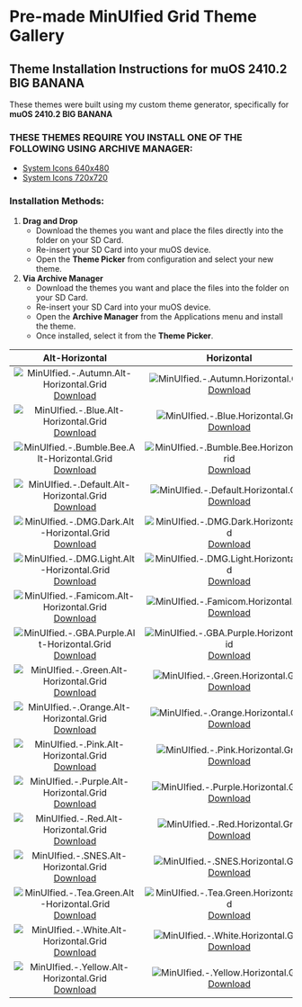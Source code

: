 # Pre-made MinUIfied Grid Theme Gallery
## Theme Installation Instructions for muOS 2410.2 BIG BANANA
These themes were built using my custom theme generator, specifically for **muOS 2410.2 BIG BANANA**

### THESE THEMES REQUIRE YOU INSTALL ONE OF THE FOLLOWING USING ARCHIVE MANAGER:
  - [System Icons 640x480](https://github.com/hmcneill46/muOS-MinUIfied-Theme-Generator/releases/download/themes-muos-v2410.2-system-icons/MinUIfied.-.System.Icons.640x480.-AM.zip)
  - [System Icons 720x720](https://github.com/hmcneill46/muOS-MinUIfied-Theme-Generator/releases/download/themes-muos-v2410.2-system-icons/MinUIfied.-.System.Icons.720x720.-AM.zip)

### Installation Methods:
1. **Drag and Drop**
   - Download the themes you want and place the  files directly into the  folder on your SD Card.
   - Re-insert your SD Card into your muOS device.
   - Open the **Theme Picker** from configuration and select your new theme.
2. **Via Archive Manager**
   - Download the themes you want and place the  files into the  folder on your SD Card.
   - Re-insert your SD Card into your muOS device.
   - Open the **Archive Manager** from the Applications menu and install the theme.
   - Once installed, select it from the **Theme Picker**.

| Alt-Horizontal | Horizontal | Vertical |
| :---: | :---: | :---: |
| ![MinUIfied.-.Autumn.Alt-Horizontal.Grid](https://github.com/hmcneill46/muOS-MinUIfied-Theme-Generator/releases/download/themes-muos-v2410.2-grid/MinUIfied.-.Autumn.Alt-Horizontal.Grid.png) <br> [Download](https://github.com/hmcneill46/muOS-MinUIfied-Theme-Generator/releases/download/themes-muos-v2410.2-grid/MinUIfied.-.Autumn.Alt-Horizontal.Grid.zip) | ![MinUIfied.-.Autumn.Horizontal.Grid](https://github.com/hmcneill46/muOS-MinUIfied-Theme-Generator/releases/download/themes-muos-v2410.2-grid/MinUIfied.-.Autumn.Horizontal.Grid.png) <br> [Download](https://github.com/hmcneill46/muOS-MinUIfied-Theme-Generator/releases/download/themes-muos-v2410.2-grid/MinUIfied.-.Autumn.Horizontal.Grid.zip) | ![MinUIfied.-.Autumn.Vertical.Grid](https://github.com/hmcneill46/muOS-MinUIfied-Theme-Generator/releases/download/themes-muos-v2410.2-grid/MinUIfied.-.Autumn.Vertical.Grid.png) <br> [Download](https://github.com/hmcneill46/muOS-MinUIfied-Theme-Generator/releases/download/themes-muos-v2410.2-grid/MinUIfied.-.Autumn.Vertical.Grid.zip) | 
| ![MinUIfied.-.Blue.Alt-Horizontal.Grid](https://github.com/hmcneill46/muOS-MinUIfied-Theme-Generator/releases/download/themes-muos-v2410.2-grid/MinUIfied.-.Blue.Alt-Horizontal.Grid.png) <br> [Download](https://github.com/hmcneill46/muOS-MinUIfied-Theme-Generator/releases/download/themes-muos-v2410.2-grid/MinUIfied.-.Blue.Alt-Horizontal.Grid.zip) | ![MinUIfied.-.Blue.Horizontal.Grid](https://github.com/hmcneill46/muOS-MinUIfied-Theme-Generator/releases/download/themes-muos-v2410.2-grid/MinUIfied.-.Blue.Horizontal.Grid.png) <br> [Download](https://github.com/hmcneill46/muOS-MinUIfied-Theme-Generator/releases/download/themes-muos-v2410.2-grid/MinUIfied.-.Blue.Horizontal.Grid.zip) | ![MinUIfied.-.Blue.Vertical.Grid](https://github.com/hmcneill46/muOS-MinUIfied-Theme-Generator/releases/download/themes-muos-v2410.2-grid/MinUIfied.-.Blue.Vertical.Grid.png) <br> [Download](https://github.com/hmcneill46/muOS-MinUIfied-Theme-Generator/releases/download/themes-muos-v2410.2-grid/MinUIfied.-.Blue.Vertical.Grid.zip) | 
| ![MinUIfied.-.Bumble.Bee.Alt-Horizontal.Grid](https://github.com/hmcneill46/muOS-MinUIfied-Theme-Generator/releases/download/themes-muos-v2410.2-grid/MinUIfied.-.Bumble.Bee.Alt-Horizontal.Grid.png) <br> [Download](https://github.com/hmcneill46/muOS-MinUIfied-Theme-Generator/releases/download/themes-muos-v2410.2-grid/MinUIfied.-.Bumble.Bee.Alt-Horizontal.Grid.zip) | ![MinUIfied.-.Bumble.Bee.Horizontal.Grid](https://github.com/hmcneill46/muOS-MinUIfied-Theme-Generator/releases/download/themes-muos-v2410.2-grid/MinUIfied.-.Bumble.Bee.Horizontal.Grid.png) <br> [Download](https://github.com/hmcneill46/muOS-MinUIfied-Theme-Generator/releases/download/themes-muos-v2410.2-grid/MinUIfied.-.Bumble.Bee.Horizontal.Grid.zip) | ![MinUIfied.-.Bumble.Bee.Vertical.Grid](https://github.com/hmcneill46/muOS-MinUIfied-Theme-Generator/releases/download/themes-muos-v2410.2-grid/MinUIfied.-.Bumble.Bee.Vertical.Grid.png) <br> [Download](https://github.com/hmcneill46/muOS-MinUIfied-Theme-Generator/releases/download/themes-muos-v2410.2-grid/MinUIfied.-.Bumble.Bee.Vertical.Grid.zip) | 
| ![MinUIfied.-.Default.Alt-Horizontal.Grid](https://github.com/hmcneill46/muOS-MinUIfied-Theme-Generator/releases/download/themes-muos-v2410.2-grid/MinUIfied.-.Default.Alt-Horizontal.Grid.png) <br> [Download](https://github.com/hmcneill46/muOS-MinUIfied-Theme-Generator/releases/download/themes-muos-v2410.2-grid/MinUIfied.-.Default.Alt-Horizontal.Grid.zip) | ![MinUIfied.-.Default.Horizontal.Grid](https://github.com/hmcneill46/muOS-MinUIfied-Theme-Generator/releases/download/themes-muos-v2410.2-grid/MinUIfied.-.Default.Horizontal.Grid.png) <br> [Download](https://github.com/hmcneill46/muOS-MinUIfied-Theme-Generator/releases/download/themes-muos-v2410.2-grid/MinUIfied.-.Default.Horizontal.Grid.zip) | ![MinUIfied.-.Default.Vertical.Grid](https://github.com/hmcneill46/muOS-MinUIfied-Theme-Generator/releases/download/themes-muos-v2410.2-grid/MinUIfied.-.Default.Vertical.Grid.png) <br> [Download](https://github.com/hmcneill46/muOS-MinUIfied-Theme-Generator/releases/download/themes-muos-v2410.2-grid/MinUIfied.-.Default.Vertical.Grid.zip) | 
| ![MinUIfied.-.DMG.Dark.Alt-Horizontal.Grid](https://github.com/hmcneill46/muOS-MinUIfied-Theme-Generator/releases/download/themes-muos-v2410.2-grid/MinUIfied.-.DMG.Dark.Alt-Horizontal.Grid.png) <br> [Download](https://github.com/hmcneill46/muOS-MinUIfied-Theme-Generator/releases/download/themes-muos-v2410.2-grid/MinUIfied.-.DMG.Dark.Alt-Horizontal.Grid.zip) | ![MinUIfied.-.DMG.Dark.Horizontal.Grid](https://github.com/hmcneill46/muOS-MinUIfied-Theme-Generator/releases/download/themes-muos-v2410.2-grid/MinUIfied.-.DMG.Dark.Horizontal.Grid.png) <br> [Download](https://github.com/hmcneill46/muOS-MinUIfied-Theme-Generator/releases/download/themes-muos-v2410.2-grid/MinUIfied.-.DMG.Dark.Horizontal.Grid.zip) | ![MinUIfied.-.DMG.Dark.Vertical.Grid](https://github.com/hmcneill46/muOS-MinUIfied-Theme-Generator/releases/download/themes-muos-v2410.2-grid/MinUIfied.-.DMG.Dark.Vertical.Grid.png) <br> [Download](https://github.com/hmcneill46/muOS-MinUIfied-Theme-Generator/releases/download/themes-muos-v2410.2-grid/MinUIfied.-.DMG.Dark.Vertical.Grid.zip) | 
| ![MinUIfied.-.DMG.Light.Alt-Horizontal.Grid](https://github.com/hmcneill46/muOS-MinUIfied-Theme-Generator/releases/download/themes-muos-v2410.2-grid/MinUIfied.-.DMG.Light.Alt-Horizontal.Grid.png) <br> [Download](https://github.com/hmcneill46/muOS-MinUIfied-Theme-Generator/releases/download/themes-muos-v2410.2-grid/MinUIfied.-.DMG.Light.Alt-Horizontal.Grid.zip) | ![MinUIfied.-.DMG.Light.Horizontal.Grid](https://github.com/hmcneill46/muOS-MinUIfied-Theme-Generator/releases/download/themes-muos-v2410.2-grid/MinUIfied.-.DMG.Light.Horizontal.Grid.png) <br> [Download](https://github.com/hmcneill46/muOS-MinUIfied-Theme-Generator/releases/download/themes-muos-v2410.2-grid/MinUIfied.-.DMG.Light.Horizontal.Grid.zip) | ![MinUIfied.-.DMG.Light.Vertical.Grid](https://github.com/hmcneill46/muOS-MinUIfied-Theme-Generator/releases/download/themes-muos-v2410.2-grid/MinUIfied.-.DMG.Light.Vertical.Grid.png) <br> [Download](https://github.com/hmcneill46/muOS-MinUIfied-Theme-Generator/releases/download/themes-muos-v2410.2-grid/MinUIfied.-.DMG.Light.Vertical.Grid.zip) | 
| ![MinUIfied.-.Famicom.Alt-Horizontal.Grid](https://github.com/hmcneill46/muOS-MinUIfied-Theme-Generator/releases/download/themes-muos-v2410.2-grid/MinUIfied.-.Famicom.Alt-Horizontal.Grid.png) <br> [Download](https://github.com/hmcneill46/muOS-MinUIfied-Theme-Generator/releases/download/themes-muos-v2410.2-grid/MinUIfied.-.Famicom.Alt-Horizontal.Grid.zip) | ![MinUIfied.-.Famicom.Horizontal.Grid](https://github.com/hmcneill46/muOS-MinUIfied-Theme-Generator/releases/download/themes-muos-v2410.2-grid/MinUIfied.-.Famicom.Horizontal.Grid.png) <br> [Download](https://github.com/hmcneill46/muOS-MinUIfied-Theme-Generator/releases/download/themes-muos-v2410.2-grid/MinUIfied.-.Famicom.Horizontal.Grid.zip) | ![MinUIfied.-.Famicom.Vertical.Grid](https://github.com/hmcneill46/muOS-MinUIfied-Theme-Generator/releases/download/themes-muos-v2410.2-grid/MinUIfied.-.Famicom.Vertical.Grid.png) <br> [Download](https://github.com/hmcneill46/muOS-MinUIfied-Theme-Generator/releases/download/themes-muos-v2410.2-grid/MinUIfied.-.Famicom.Vertical.Grid.zip) | 
| ![MinUIfied.-.GBA.Purple.Alt-Horizontal.Grid](https://github.com/hmcneill46/muOS-MinUIfied-Theme-Generator/releases/download/themes-muos-v2410.2-grid/MinUIfied.-.GBA.Purple.Alt-Horizontal.Grid.png) <br> [Download](https://github.com/hmcneill46/muOS-MinUIfied-Theme-Generator/releases/download/themes-muos-v2410.2-grid/MinUIfied.-.GBA.Purple.Alt-Horizontal.Grid.zip) | ![MinUIfied.-.GBA.Purple.Horizontal.Grid](https://github.com/hmcneill46/muOS-MinUIfied-Theme-Generator/releases/download/themes-muos-v2410.2-grid/MinUIfied.-.GBA.Purple.Horizontal.Grid.png) <br> [Download](https://github.com/hmcneill46/muOS-MinUIfied-Theme-Generator/releases/download/themes-muos-v2410.2-grid/MinUIfied.-.GBA.Purple.Horizontal.Grid.zip) | ![MinUIfied.-.GBA.Purple.Vertical.Grid](https://github.com/hmcneill46/muOS-MinUIfied-Theme-Generator/releases/download/themes-muos-v2410.2-grid/MinUIfied.-.GBA.Purple.Vertical.Grid.png) <br> [Download](https://github.com/hmcneill46/muOS-MinUIfied-Theme-Generator/releases/download/themes-muos-v2410.2-grid/MinUIfied.-.GBA.Purple.Vertical.Grid.zip) | 
| ![MinUIfied.-.Green.Alt-Horizontal.Grid](https://github.com/hmcneill46/muOS-MinUIfied-Theme-Generator/releases/download/themes-muos-v2410.2-grid/MinUIfied.-.Green.Alt-Horizontal.Grid.png) <br> [Download](https://github.com/hmcneill46/muOS-MinUIfied-Theme-Generator/releases/download/themes-muos-v2410.2-grid/MinUIfied.-.Green.Alt-Horizontal.Grid.zip) | ![MinUIfied.-.Green.Horizontal.Grid](https://github.com/hmcneill46/muOS-MinUIfied-Theme-Generator/releases/download/themes-muos-v2410.2-grid/MinUIfied.-.Green.Horizontal.Grid.png) <br> [Download](https://github.com/hmcneill46/muOS-MinUIfied-Theme-Generator/releases/download/themes-muos-v2410.2-grid/MinUIfied.-.Green.Horizontal.Grid.zip) | ![MinUIfied.-.Green.Vertical.Grid](https://github.com/hmcneill46/muOS-MinUIfied-Theme-Generator/releases/download/themes-muos-v2410.2-grid/MinUIfied.-.Green.Vertical.Grid.png) <br> [Download](https://github.com/hmcneill46/muOS-MinUIfied-Theme-Generator/releases/download/themes-muos-v2410.2-grid/MinUIfied.-.Green.Vertical.Grid.zip) | 
| ![MinUIfied.-.Orange.Alt-Horizontal.Grid](https://github.com/hmcneill46/muOS-MinUIfied-Theme-Generator/releases/download/themes-muos-v2410.2-grid/MinUIfied.-.Orange.Alt-Horizontal.Grid.png) <br> [Download](https://github.com/hmcneill46/muOS-MinUIfied-Theme-Generator/releases/download/themes-muos-v2410.2-grid/MinUIfied.-.Orange.Alt-Horizontal.Grid.zip) | ![MinUIfied.-.Orange.Horizontal.Grid](https://github.com/hmcneill46/muOS-MinUIfied-Theme-Generator/releases/download/themes-muos-v2410.2-grid/MinUIfied.-.Orange.Horizontal.Grid.png) <br> [Download](https://github.com/hmcneill46/muOS-MinUIfied-Theme-Generator/releases/download/themes-muos-v2410.2-grid/MinUIfied.-.Orange.Horizontal.Grid.zip) | ![MinUIfied.-.Orange.Vertical.Grid](https://github.com/hmcneill46/muOS-MinUIfied-Theme-Generator/releases/download/themes-muos-v2410.2-grid/MinUIfied.-.Orange.Vertical.Grid.png) <br> [Download](https://github.com/hmcneill46/muOS-MinUIfied-Theme-Generator/releases/download/themes-muos-v2410.2-grid/MinUIfied.-.Orange.Vertical.Grid.zip) | 
| ![MinUIfied.-.Pink.Alt-Horizontal.Grid](https://github.com/hmcneill46/muOS-MinUIfied-Theme-Generator/releases/download/themes-muos-v2410.2-grid/MinUIfied.-.Pink.Alt-Horizontal.Grid.png) <br> [Download](https://github.com/hmcneill46/muOS-MinUIfied-Theme-Generator/releases/download/themes-muos-v2410.2-grid/MinUIfied.-.Pink.Alt-Horizontal.Grid.zip) | ![MinUIfied.-.Pink.Horizontal.Grid](https://github.com/hmcneill46/muOS-MinUIfied-Theme-Generator/releases/download/themes-muos-v2410.2-grid/MinUIfied.-.Pink.Horizontal.Grid.png) <br> [Download](https://github.com/hmcneill46/muOS-MinUIfied-Theme-Generator/releases/download/themes-muos-v2410.2-grid/MinUIfied.-.Pink.Horizontal.Grid.zip) | ![MinUIfied.-.Pink.Vertical.Grid](https://github.com/hmcneill46/muOS-MinUIfied-Theme-Generator/releases/download/themes-muos-v2410.2-grid/MinUIfied.-.Pink.Vertical.Grid.png) <br> [Download](https://github.com/hmcneill46/muOS-MinUIfied-Theme-Generator/releases/download/themes-muos-v2410.2-grid/MinUIfied.-.Pink.Vertical.Grid.zip) | 
| ![MinUIfied.-.Purple.Alt-Horizontal.Grid](https://github.com/hmcneill46/muOS-MinUIfied-Theme-Generator/releases/download/themes-muos-v2410.2-grid/MinUIfied.-.Purple.Alt-Horizontal.Grid.png) <br> [Download](https://github.com/hmcneill46/muOS-MinUIfied-Theme-Generator/releases/download/themes-muos-v2410.2-grid/MinUIfied.-.Purple.Alt-Horizontal.Grid.zip) | ![MinUIfied.-.Purple.Horizontal.Grid](https://github.com/hmcneill46/muOS-MinUIfied-Theme-Generator/releases/download/themes-muos-v2410.2-grid/MinUIfied.-.Purple.Horizontal.Grid.png) <br> [Download](https://github.com/hmcneill46/muOS-MinUIfied-Theme-Generator/releases/download/themes-muos-v2410.2-grid/MinUIfied.-.Purple.Horizontal.Grid.zip) | ![MinUIfied.-.Purple.Vertical.Grid](https://github.com/hmcneill46/muOS-MinUIfied-Theme-Generator/releases/download/themes-muos-v2410.2-grid/MinUIfied.-.Purple.Vertical.Grid.png) <br> [Download](https://github.com/hmcneill46/muOS-MinUIfied-Theme-Generator/releases/download/themes-muos-v2410.2-grid/MinUIfied.-.Purple.Vertical.Grid.zip) | 
| ![MinUIfied.-.Red.Alt-Horizontal.Grid](https://github.com/hmcneill46/muOS-MinUIfied-Theme-Generator/releases/download/themes-muos-v2410.2-grid/MinUIfied.-.Red.Alt-Horizontal.Grid.png) <br> [Download](https://github.com/hmcneill46/muOS-MinUIfied-Theme-Generator/releases/download/themes-muos-v2410.2-grid/MinUIfied.-.Red.Alt-Horizontal.Grid.zip) | ![MinUIfied.-.Red.Horizontal.Grid](https://github.com/hmcneill46/muOS-MinUIfied-Theme-Generator/releases/download/themes-muos-v2410.2-grid/MinUIfied.-.Red.Horizontal.Grid.png) <br> [Download](https://github.com/hmcneill46/muOS-MinUIfied-Theme-Generator/releases/download/themes-muos-v2410.2-grid/MinUIfied.-.Red.Horizontal.Grid.zip) | ![MinUIfied.-.Red.Vertical.Grid](https://github.com/hmcneill46/muOS-MinUIfied-Theme-Generator/releases/download/themes-muos-v2410.2-grid/MinUIfied.-.Red.Vertical.Grid.png) <br> [Download](https://github.com/hmcneill46/muOS-MinUIfied-Theme-Generator/releases/download/themes-muos-v2410.2-grid/MinUIfied.-.Red.Vertical.Grid.zip) | 
| ![MinUIfied.-.SNES.Alt-Horizontal.Grid](https://github.com/hmcneill46/muOS-MinUIfied-Theme-Generator/releases/download/themes-muos-v2410.2-grid/MinUIfied.-.SNES.Alt-Horizontal.Grid.png) <br> [Download](https://github.com/hmcneill46/muOS-MinUIfied-Theme-Generator/releases/download/themes-muos-v2410.2-grid/MinUIfied.-.SNES.Alt-Horizontal.Grid.zip) | ![MinUIfied.-.SNES.Horizontal.Grid](https://github.com/hmcneill46/muOS-MinUIfied-Theme-Generator/releases/download/themes-muos-v2410.2-grid/MinUIfied.-.SNES.Horizontal.Grid.png) <br> [Download](https://github.com/hmcneill46/muOS-MinUIfied-Theme-Generator/releases/download/themes-muos-v2410.2-grid/MinUIfied.-.SNES.Horizontal.Grid.zip) | ![MinUIfied.-.SNES.Vertical.Grid](https://github.com/hmcneill46/muOS-MinUIfied-Theme-Generator/releases/download/themes-muos-v2410.2-grid/MinUIfied.-.SNES.Vertical.Grid.png) <br> [Download](https://github.com/hmcneill46/muOS-MinUIfied-Theme-Generator/releases/download/themes-muos-v2410.2-grid/MinUIfied.-.SNES.Vertical.Grid.zip) | 
| ![MinUIfied.-.Tea.Green.Alt-Horizontal.Grid](https://github.com/hmcneill46/muOS-MinUIfied-Theme-Generator/releases/download/themes-muos-v2410.2-grid/MinUIfied.-.Tea.Green.Alt-Horizontal.Grid.png) <br> [Download](https://github.com/hmcneill46/muOS-MinUIfied-Theme-Generator/releases/download/themes-muos-v2410.2-grid/MinUIfied.-.Tea.Green.Alt-Horizontal.Grid.zip) | ![MinUIfied.-.Tea.Green.Horizontal.Grid](https://github.com/hmcneill46/muOS-MinUIfied-Theme-Generator/releases/download/themes-muos-v2410.2-grid/MinUIfied.-.Tea.Green.Horizontal.Grid.png) <br> [Download](https://github.com/hmcneill46/muOS-MinUIfied-Theme-Generator/releases/download/themes-muos-v2410.2-grid/MinUIfied.-.Tea.Green.Horizontal.Grid.zip) | ![MinUIfied.-.Tea.Green.Vertical.Grid](https://github.com/hmcneill46/muOS-MinUIfied-Theme-Generator/releases/download/themes-muos-v2410.2-grid/MinUIfied.-.Tea.Green.Vertical.Grid.png) <br> [Download](https://github.com/hmcneill46/muOS-MinUIfied-Theme-Generator/releases/download/themes-muos-v2410.2-grid/MinUIfied.-.Tea.Green.Vertical.Grid.zip) | 
| ![MinUIfied.-.White.Alt-Horizontal.Grid](https://github.com/hmcneill46/muOS-MinUIfied-Theme-Generator/releases/download/themes-muos-v2410.2-grid/MinUIfied.-.White.Alt-Horizontal.Grid.png) <br> [Download](https://github.com/hmcneill46/muOS-MinUIfied-Theme-Generator/releases/download/themes-muos-v2410.2-grid/MinUIfied.-.White.Alt-Horizontal.Grid.zip) | ![MinUIfied.-.White.Horizontal.Grid](https://github.com/hmcneill46/muOS-MinUIfied-Theme-Generator/releases/download/themes-muos-v2410.2-grid/MinUIfied.-.White.Horizontal.Grid.png) <br> [Download](https://github.com/hmcneill46/muOS-MinUIfied-Theme-Generator/releases/download/themes-muos-v2410.2-grid/MinUIfied.-.White.Horizontal.Grid.zip) | ![MinUIfied.-.White.Vertical.Grid](https://github.com/hmcneill46/muOS-MinUIfied-Theme-Generator/releases/download/themes-muos-v2410.2-grid/MinUIfied.-.White.Vertical.Grid.png) <br> [Download](https://github.com/hmcneill46/muOS-MinUIfied-Theme-Generator/releases/download/themes-muos-v2410.2-grid/MinUIfied.-.White.Vertical.Grid.zip) | 
| ![MinUIfied.-.Yellow.Alt-Horizontal.Grid](https://github.com/hmcneill46/muOS-MinUIfied-Theme-Generator/releases/download/themes-muos-v2410.2-grid/MinUIfied.-.Yellow.Alt-Horizontal.Grid.png) <br> [Download](https://github.com/hmcneill46/muOS-MinUIfied-Theme-Generator/releases/download/themes-muos-v2410.2-grid/MinUIfied.-.Yellow.Alt-Horizontal.Grid.zip) | ![MinUIfied.-.Yellow.Horizontal.Grid](https://github.com/hmcneill46/muOS-MinUIfied-Theme-Generator/releases/download/themes-muos-v2410.2-grid/MinUIfied.-.Yellow.Horizontal.Grid.png) <br> [Download](https://github.com/hmcneill46/muOS-MinUIfied-Theme-Generator/releases/download/themes-muos-v2410.2-grid/MinUIfied.-.Yellow.Horizontal.Grid.zip) | ![MinUIfied.-.Yellow.Vertical.Grid](https://github.com/hmcneill46/muOS-MinUIfied-Theme-Generator/releases/download/themes-muos-v2410.2-grid/MinUIfied.-.Yellow.Vertical.Grid.png) <br> [Download](https://github.com/hmcneill46/muOS-MinUIfied-Theme-Generator/releases/download/themes-muos-v2410.2-grid/MinUIfied.-.Yellow.Vertical.Grid.zip) | 
